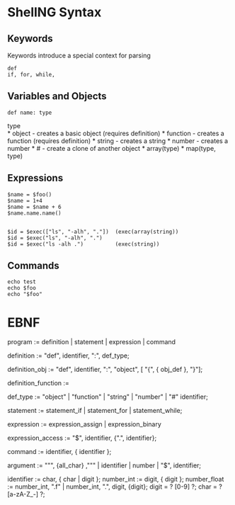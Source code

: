 # ShellNG Syntax


## Keywords

Keywords introduce a special context for parsing

	def
	if, for, while, 


## Variables and Objects

	def name: type 
	
type	
	* object - creates a basic object (requires definition)
	* function - creates a function (requires definition)
	* string - creates a string
	* number - creates a number
	* #<objectname> - create a clone of another object
	* array(type) 
	* map(type, type)
	

## Expressions

	$name = $foo()
	$name = 1+4
	$name = $name + 6
	$name.name.name()
	
	
	$id = $exec(["ls", "-alh", "."])  (exec(array(string))
	$id = $exec("ls", "-alh", ".") 
	$id = $exec("ls -alh .")		  (exec(string))
	
## Commands

	echo test
	echo $foo
	echo "$foo"
	
	
	
# EBNF

program := definition
		 | statement
		 | expression
		 | command
		 
	
definition := "def", identifier, ":", def_type;


definition_obj := "def", identifier, ":", "object", [ "{", { obj_def }, "}"];

definition_function := 

def_type := "object"
		  | "function"
		  | "string"
		  | "number"
		  | "#" identifier;
		  
statement := statement_if
           | statement_for
           | statement_while;
           
expression := expression_assign
            | expression_binary
            
            
expression_access := "$", identifier, {".", identifier};
             
		  
command := identifier, { identifier };

argument := """, {all_char} ,"""
		  | identifier
		  | number
		  | "$", identifier;

		  
identifier := char, { char | digit };
number_int := digit, { digit };
number_float := number_int, ".f" | number_int, ".", digit, {digit};
digit = ? [0-9] ?;
char = ? [a-zA-Z_-] ?;


	
